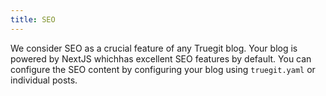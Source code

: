 ```yaml
---
title: SEO
---
```


We consider SEO as a crucial feature of any Truegit blog. Your blog is powered by NextJS whichhas excellent SEO features by default. You can configure the SEO content by configuring your blog using `truegit.yaml` or individual posts.
